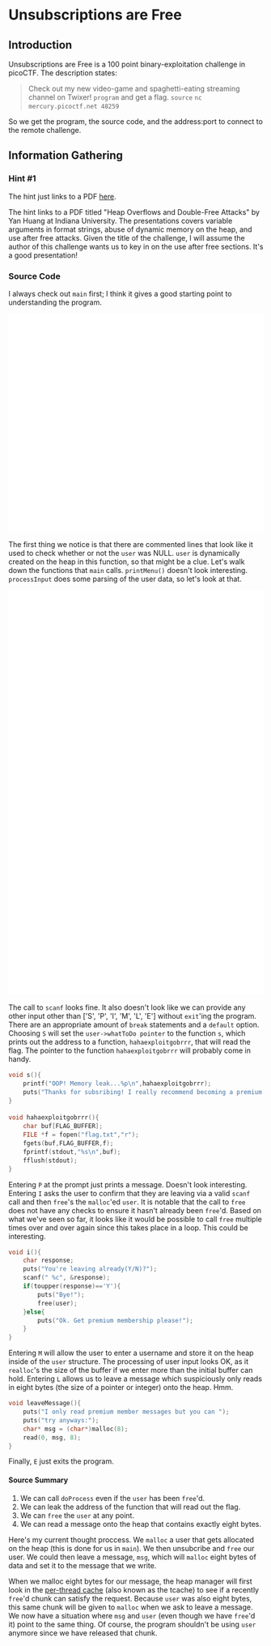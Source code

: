 # Unsubscriptions are Free

## Introduction

Unsubscriptions are Free is a 100 point binary-exploitation challenge in picoCTF. The description states:

> Check out my new video-game and spaghetti-eating streaming channel on Twixer! `program` and get a flag. `source` `nc mercury.picoctf.net 48259`

So we get the program, the source code, and the address:port to connect to the remote challenge.

## Information Gathering

### Hint #1

The hint just links to a PDF [here][indiana.edu].

[indiana.edu]: http://homes.sice.indiana.edu/yh33/Teaching/I433-2016/lec13-HeapAttacks.pdf

The hint links to a PDF titled "Heap Overflows and Double-Free Attacks" by Yan Huang at Indiana University. The presentations covers variable arguments in format strings, abuse of dynamic memory on the heap, and use after free attacks. Given the title of the challenge, I will assume the author of this challenge wants us to key in on the use after free sections. It's a good presentation!

### Source Code

I always check out `main` first; I think it gives a good starting point to understanding the program.

![main](./resources/main.svg)

The first thing we notice is that there are commented lines that look like it used to check whether or not the `user` was NULL. `user` is dynamically created on the heap in this function, so that might be a clue. Let's walk down the functions that `main` calls. `printMenu()` doesn't look interesting. `processInput` does some parsing of the user data, so let's look at that.

![processInput](./resources/processInput.svg)

The call to `scanf` looks fine. It also doesn't look like we can provide any other input other than ['S', 'P', 'I', 'M', 'L', 'E'] without `exit`'ing the program. There are an appropriate amount of `break` statements and a `default` option. Choosing `S` will set the `user->whatToDo pointer` to the function `s`, which prints out the address to a function, `hahaexploitgobrrr`, that will read the flag. The pointer to the function `hahaexploitgobrrr` will probably come in handy.

```c
void s(){
 	printf("OOP! Memory leak...%p\n",hahaexploitgobrrr);
 	puts("Thanks for subsribing! I really recommend becoming a premium member!");
}

void hahaexploitgobrrr(){
 	char buf[FLAG_BUFFER];
 	FILE *f = fopen("flag.txt","r");
 	fgets(buf,FLAG_BUFFER,f);
 	fprintf(stdout,"%s\n",buf);
 	fflush(stdout);
}
```

Entering `P` at the prompt just prints a message. Doesn't look interesting. Entering `I` asks the user to confirm that they are leaving via a valid `scanf` call and then `free`'s the `malloc`'ed `user`. It is notable that the call to `free` does not have any checks to ensure it hasn't already been `free`'d. Based on what we've seen so far, it looks like it would be possible to call `free` multiple times over and over again since this takes place in a loop. This could be interesting.

```c
void i(){
	char response;
  	puts("You're leaving already(Y/N)?");
	scanf(" %c", &response);
	if(toupper(response)=='Y'){
		puts("Bye!");
		free(user);
	}else{
		puts("Ok. Get premium membership please!");
	}
}
```

Entering `M` will allow the user to enter a username and store it on the heap inside of the `user` structure. The processing of user input looks OK, as it `realloc`'s the size of the buffer if we enter more than the initial buffer can hold. Entering `L` allows us to leave a message which suspiciously only reads in eight bytes (the size of a pointer or integer) onto the heap. Hmm.

```c
void leaveMessage(){
	puts("I only read premium member messages but you can ");
	puts("try anyways:");
	char* msg = (char*)malloc(8);
	read(0, msg, 8);
}
```

Finally, `E` just exits the program.

#### Source Summary

1. We can call `doProcess` even if the `user` has been `free`'d.
1. We can leak the address of the function that will read out the flag.
1. We can `free` the `user` at any point.
1. We can read a message onto the heap that contains exactly eight bytes.

Here's my current thought proccess. We `malloc` a user that gets allocated on the heap (this is done for us in `main`). We then unsubcribe and `free` our user. We could then leave a message, `msg`, which will `malloc` eight bytes of data and set it to the message that we write.

When we malloc eight bytes for our message, the heap manager will first look in the [per-thread cache][azeria] (also known as the tcache) to see if a recently `free`'d chunk can satisfy the request. Because `user` was also eight bytes, this same chunk will be given to `malloc` when we ask to leave a message. We now have a situation where `msg` and `user` (even though we have `free`'d it) point to the same thing. Of course, the program shouldn't be using `user` anymore since we have released that chunk.

[azeria]: https://azeria-labs.com/heap-exploitation-part-2-glibc-heap-free-bins/